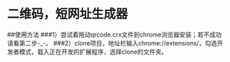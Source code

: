二维码，短网址生成器
=====

##使用方法
###1）尝试着拖动qrcode.crx文件到chrome浏览器安装；若不成功请看第二步-_-。
###2）clone项目，地址栏输入chrome://extensions/，勾选开发者模式，载入正在开发的扩展程序，选择clone的文件夹。
